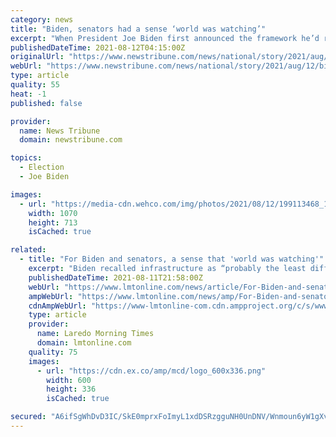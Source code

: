 ```yaml
---
category: news
title: "Biden, senators had a sense ‘world was watching’"
excerpt: "When President Joe Biden first announced the framework he’d reached with a bipartisan group of senators for a big infrastructure bill, he said it meant more than building roads and bridges."
publishedDateTime: 2021-08-12T04:15:00Z
originalUrl: "https://www.newstribune.com/news/national/story/2021/aug/12/biden-senators-had-a-sense-world-was-watching/883297/"
webUrl: "https://www.newstribune.com/news/national/story/2021/aug/12/biden-senators-had-a-sense-world-was-watching/883297/"
type: article
quality: 55
heat: -1
published: false

provider:
  name: News Tribune
  domain: newstribune.com

topics:
  - Election
  - Joe Biden

images:
  - url: "https://media-cdn.wehco.com/img/photos/2021/08/12/199113468_199113468-4b347f92d00e4185aae57153e2080cd2668989355_t1070_h7ddd12699c9884c9d162448fc056f827f96663f2.jpg"
    width: 1070
    height: 713
    isCached: true

related:
  - title: "For Biden and senators, a sense that 'world was watching'"
    excerpt: "Biden recalled infrastructure as “probably the least difficult thing to do” when he was a senator — became an exercise in showing how damaged the legislative process has become in partisan Washington and how a president and core group of senators were determined to try to fix it."
    publishedDateTime: 2021-08-11T21:58:00Z
    webUrl: "https://www.lmtonline.com/news/article/For-Biden-and-senators-a-sense-that-world-was-16378709.php"
    ampWebUrl: "https://www.lmtonline.com/news/amp/For-Biden-and-senators-a-sense-that-world-was-16378709.php"
    cdnAmpWebUrl: "https://www-lmtonline-com.cdn.ampproject.org/c/s/www.lmtonline.com/news/amp/For-Biden-and-senators-a-sense-that-world-was-16378709.php"
    type: article
    provider:
      name: Laredo Morning Times
      domain: lmtonline.com
    quality: 75
    images:
      - url: "https://cdn.ex.co/amp/mcd/logo_600x336.png"
        width: 600
        height: 336
        isCached: true

secured: "A6ifSgWhDvD3IC/SkE0mprxFoImyL1xdDSRzgguNH0UnDNV/Wnmoun6yW1gXvDssu4G2hY7bOKsiEHbDKp5XlamRz+/Mg5vw+SzvnL9oxMf1SvniUyrsPAG022WvOJJgEoYwQPNpV2bbnvxCVjDvu+YzmDs5+awIiQ2RqH//AbOiMKtb6x8OVlbW2tHu/msfwHa7O0EuFmJDOX6HigZV0IVtjn0Gi5KB6XBKu/rZkRD6jDk+fYTaoT+Kv43K5jbyOD80wpFlRhvDXz1r79hvmLsU3B0YB25DmVer1P4g5bJMztNuezRnM9USHW0qVNfcbsBBxTSQFEjblFoxRh1x625jy2Da3SQD+Ht0D2jqe6E=;d8gdowNDEaZFxcEI5HDjOQ=="
---
```


